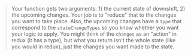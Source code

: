 > Your function gets two arguments: 1) the current state of downshift, 2) the upcoming changes. Your job is to "reduce" that to the changes you want to take place. Also, the upcoming changes have a `type` that correspond to the `stateChangeTypes` so you know whether you want your logic to apply. You might think of the `changes` as an "action" in redux (it has a type), but what you return isn't the whole state (like you would in redux), just the changes you want made to the state.
